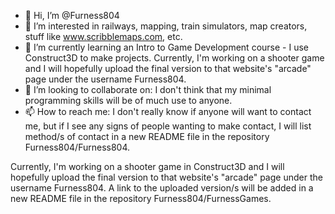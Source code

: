 - 👋 Hi, I’m @Furness804
- 👀 I’m interested in railways, mapping, train simulators, map creators, stuff like www.scribblemaps.com, etc.
- 🌱 I’m currently learning an Intro to Game Development course - I use Construct3D to make projects. Currently, I'm working on a shooter game and I will hopefully upload the final version to that website's "arcade" page under the username Furness804.
- 💞️ I’m looking to collaborate on: I don't think that my minimal programming skills will be of much use to anyone.
- 📫 How to reach me: I don't really know if anyone will want to contact me, but if I see any signs of people wanting to make contact, I will list method/s of contact in a new README file in the repository Furness804/Furness804.

Currently, I'm working on a shooter game in Construct3D and I will hopefully upload the final version to that website's "arcade" page under the username Furness804. A link to the uploaded version/s will be added in a new README file in the repository Furness804/FurnessGames.
<!---
Furness804/Furness804 is a ✨ special ✨ repository because its `README.md` (this file) appears on your GitHub profile.
You can click the Preview link to take a look at your changes.
--->
